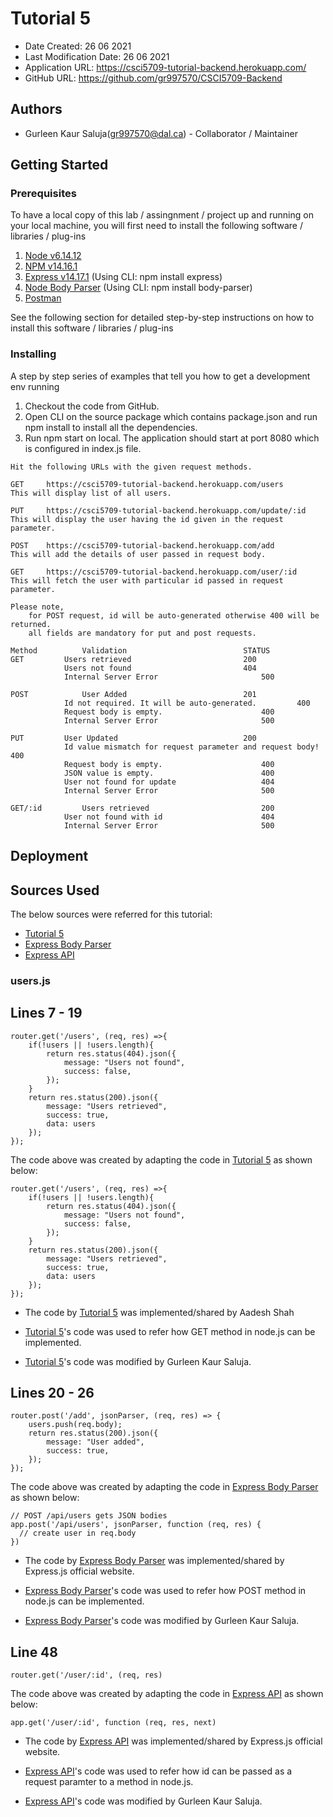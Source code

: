 # Tutorial 5

* Date Created: 26 06 2021
* Last Modification Date: 26 06 2021
* Application URL: https://csci5709-tutorial-backend.herokuapp.com/
* GitHub URL: https://github.com/gr997570/CSCI5709-Backend

## Authors

* Gurleen Kaur Saluja(gr997570@dal.ca) - Collaborator / Maintainer

## Getting Started

### Prerequisites

To have a local copy of this lab / assingnment / project up and running on your local machine, you will first need to install the following software / libraries / plug-ins

1. [Node v6.14.12](https://nodejs.org/en/)
2. [NPM v14.16.1](https://nodejs.org/en/)
3. [Express v14.17.1](https://www.npmjs.com/package/express)  (Using CLI: npm install express)
4. [Node Body Parser](https://www.npmjs.com/package/body-parser) (Using CLI: npm install body-parser)
5. [Postman](https://www.postman.com/downloads/)

See the following section for detailed step-by-step instructions on how to install this software / libraries / plug-ins

### Installing

A step by step series of examples that tell you how to get a development env running

1. Checkout the code from GitHub.
2. Open CLI on the source package which contains package.json and run npm install to install all the dependencies.	
3. Run npm start on local. The application should start at port 8080 which is configured in index.js file.

```
Hit the following URLs with the given request methods.

GET		https://csci5709-tutorial-backend.herokuapp.com/users
This will display list of all users.

PUT		https://csci5709-tutorial-backend.herokuapp.com/update/:id
This will display the user having the id given in the request parameter.

POST	https://csci5709-tutorial-backend.herokuapp.com/add
This will add the details of user passed in request body.

GET		https://csci5709-tutorial-backend.herokuapp.com/user/:id
This will fetch the user with particular id passed in request parameter.

Please note, 
	for POST request, id will be auto-generated otherwise 400 will be returned.
	all fields are mandatory for put and post requests.

Method			Validation							STATUS
GET			Users retrieved							200
			Users not found							404
			Internal Server Error						500
				
POST			User Added							201
			Id not required. It will be auto-generated.			400
			Request body is empty.						400
			Internal Server Error						500
				
PUT			User Updated							200
			Id value mismatch for request parameter and request body!	400
			Request body is empty.						400
			JSON value is empty.						400
			User not found for update					404
			Internal Server Error						500
				
GET/:id			Users retrieved							200
			User not found with id						404
			Internal Server Error						500
```

## Deployment

## Sources Used

The below sources were referred for this tutorial:

- [Tutorial 5](https://dal.hosted.panopto.com/Panopto/Pages/Viewer.aspx?id=8095b86d-3584-4a62-8326-ad4f014362e4&start=undefined)
- [Express Body Parser](http://expressjs.com/en/resources/middleware/body-parser.html)
- [Express API](http://expressjs.com/en/api.html)

### users.js
Lines 7 - 19
---------------

```
router.get('/users', (req, res) =>{
	if(!users || !users.length){
		return res.status(404).json({
			message: "Users not found",
			success: false,
		});
	}
	return res.status(200).json({
		message: "Users retrieved",
		success: true,
		data: users
	});
});
```

The code above was created by adapting the code in [Tutorial 5](https://dal.hosted.panopto.com/Panopto/Pages/Viewer.aspx?id=8095b86d-3584-4a62-8326-ad4f014362e4&start=undefined) as shown below: 

```
router.get('/users', (req, res) =>{
	if(!users || !users.length){
		return res.status(404).json({
			message: "Users not found",
			success: false,
		});
	}
	return res.status(200).json({
		message: "Users retrieved",
		success: true,
		data: users
	});
});
```

- The code by [Tutorial 5](https://dal.hosted.panopto.com/Panopto/Pages/Viewer.aspx?id=8095b86d-3584-4a62-8326-ad4f014362e4&start=undefined) was implemented/shared by Aadesh Shah

- [Tutorial 5](https://dal.hosted.panopto.com/Panopto/Pages/Viewer.aspx?id=8095b86d-3584-4a62-8326-ad4f014362e4&start=undefined)'s code was used to refer how GET method in node.js can be implemented.

- [Tutorial 5](https://dal.hosted.panopto.com/Panopto/Pages/Viewer.aspx?id=8095b86d-3584-4a62-8326-ad4f014362e4&start=undefined)'s code was modified by Gurleen Kaur Saluja.


Lines 20 - 26
---------------

```
router.post('/add', jsonParser, (req, res) => {
	users.push(req.body);
	return res.status(200).json({
		message: "User added",
		success: true,
	});
});
```

The code above was created by adapting the code in [Express Body Parser](http://expressjs.com/en/resources/middleware/body-parser.html) as shown below: 


```
// POST /api/users gets JSON bodies
app.post('/api/users', jsonParser, function (req, res) {
  // create user in req.body
})
```

- The code by [Express Body Parser](http://expressjs.com/en/resources/middleware/body-parser.html) was implemented/shared by Express.js official website.

- [Express Body Parser](http://expressjs.com/en/resources/middleware/body-parser.html)'s code was used to refer how POST method in node.js can be implemented.

- [Express Body Parser](http://expressjs.com/en/resources/middleware/body-parser.html)'s code was modified by Gurleen Kaur Saluja.


Line 48
---------------

```
router.get('/user/:id', (req, res)
```

The code above was created by adapting the code in [Express API](http://expressjs.com/en/api.html) as shown below: 


```
app.get('/user/:id', function (req, res, next)
```

- The code by [Express API](http://expressjs.com/en/api.html) was implemented/shared by Express.js official website.

- [Express API](http://expressjs.com/en/api.html)'s code was used to refer how id can be passed as a request paramter to a method in node.js.

- [Express API](http://expressjs.com/en/api.html)'s code was modified by Gurleen Kaur Saluja.
